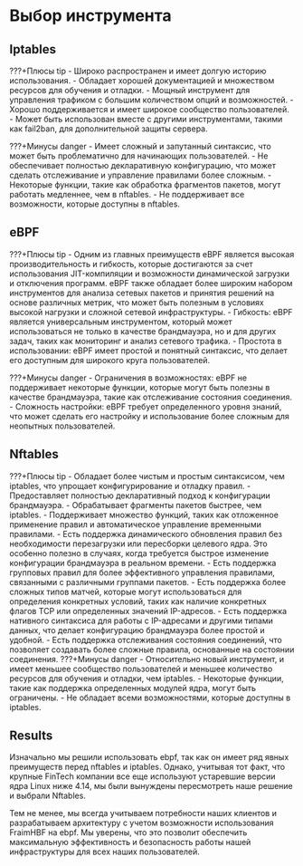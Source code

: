 **Выбор инструмента**
============

Iptables
------------
???+Плюсы tip
    - Широко распространен и имеет долгую историю использования.
    - Обладает хорошей документацией и множеством ресурсов для обучения и отладки.
    - Мощный инструмент для управления трафиком с большим количеством опций и возможностей.
    - Хорошо поддерживается и имеет широкое сообщество пользователей.
    - Может быть использован вместе с другими инструментами, такими как fail2ban, для дополнительной защиты сервера.

???+Минусы danger
    - Имеет сложный и запутанный синтаксис, что может быть проблематично для начинающих пользователей.
    - Не обеспечивает полностью декларативную конфигурацию, что может сделать отслеживание и управление правилами более сложным.
    - Некоторые функции, такие как обработка фрагментов пакетов, могут работать медленнее, чем в nftables.
    - Не поддерживает все возможности, которые доступны в nftables.

eBPF
---------
???+Плюсы tip
    - Одним из главных преимуществ eBPF является высокая производительность и гибкость, которые достигаются за счет использования JIT-компиляции и возможности динамической загрузки и отключения программ. eBPF также обладает более широким набором инструментов для анализа сетевых пакетов и принятия решений на основе различных метрик, что может быть полезным в условиях высокой нагрузки и сложной сетевой инфраструктуры.
    - Гибкость: eBPF является универсальным инструментом, который может использоваться не только в качестве брандмауэра, но и для других задач, таких как мониторинг и анализ сетевого трафика.
    - Простота в использовании: eBPF имеет простой и понятный синтаксис, что делает его доступным для широкого круга пользователей.

???+Минусы danger
    - Ограничения в возможностях: eBPF не поддерживает некоторые функции, которые могут быть полезны в качестве брандмауэра, такие как отслеживание состояния соединения.
    - Сложность настройки: eBPF требует определенного уровня знаний, что может сделать его настройку и использование более сложным для неопытных пользователей.

Nftables
---------
???+Плюсы tip 
    - Обладает более чистым и простым синтаксисом, чем iptables, что упрощает конфигурирование и отладку правил.
    - Предоставляет полностью декларативный подход к конфигурации брандмауэра.
    - Обрабатывает фрагменты пакетов быстрее, чем iptables.
    - Поддерживает множество функций, таких как отложенное применение правил и автоматическое управление временными правилами.
    - Есть поддержка динамического обновления правил без необходимости перезагрузки или пересборки целевого ядра. Это особенно полезно в случаях, когда требуется быстрое изменение конфигурации брандмауэра в реальном времени.
    - Есть поддержка групповых правил для более эффективного управления правилами, связанными с различными группами пакетов.
    - Есть поддержка более сложных типов матчей, которые могут использоваться для определения конкретных условий, таких как наличие конкретных флагов TCP или определенных значений IP-адресов.
    - Есть поддержка нативного синтаксиса для работы с IP-адресами и другими типами данных, что делает конфигурацию брандмауэра более простой и удобной.
    - Есть поддержка отслеживания состояния соединений, что позволяет создавать более сложные правила, основанные на состоянии соединения.
???+Минусы danger
    - Относительно новый инструмент, и имеет меньшее сообщество пользователей и меньшее количество ресурсов для обучения и отладки, чем iptables.
    - Некоторые функции, такие как поддержка определенных модулей ядра, могут быть ограничены.
    - Не обладает всеми возможностями, которые доступны в iptables.

Results
-------
Изначально мы решили использовать ebpf, так как он имеет ряд явных преимуществ перед nftables и iptables. Однако, учитывая тот факт, что крупные FinTech компании все еще используют устаревшие версии ядра Linux ниже 4.14, мы были вынуждены пересмотреть наше решение и выбрали Nftables.

Тем не менее, мы всегда учитываем потребности наших клиентов и разрабатываем архитектуру с учетом возможности использования FraimHBF на ebpf. Мы уверены, что это позволит обеспечить максимальную эффективность и безопасность работы нашей инфраструктуры для всех наших пользователей.